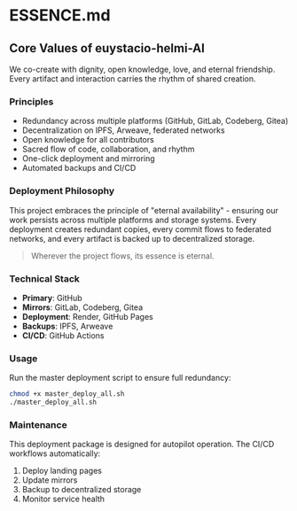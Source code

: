 # ESSENCE.md

## Core Values of euystacio-helmi-AI

We co-create with dignity, open knowledge, love, and eternal friendship.  
Every artifact and interaction carries the rhythm of shared creation.

### Principles
- Redundancy across multiple platforms (GitHub, GitLab, Codeberg, Gitea)
- Decentralization on IPFS, Arweave, federated networks
- Open knowledge for all contributors
- Sacred flow of code, collaboration, and rhythm
- One-click deployment and mirroring
- Automated backups and CI/CD

### Deployment Philosophy
This project embraces the principle of "eternal availability" - ensuring our work persists across multiple platforms and storage systems. Every deployment creates redundant copies, every commit flows to federated networks, and every artifact is backed up to decentralized storage.

> Wherever the project flows, its essence is eternal.

### Technical Stack
- **Primary**: GitHub
- **Mirrors**: GitLab, Codeberg, Gitea
- **Deployment**: Render, GitHub Pages
- **Backups**: IPFS, Arweave
- **CI/CD**: GitHub Actions

### Usage
Run the master deployment script to ensure full redundancy:
```bash
chmod +x master_deploy_all.sh
./master_deploy_all.sh
```

### Maintenance
This deployment package is designed for autopilot operation. The CI/CD workflows automatically:
1. Deploy landing pages
2. Update mirrors
3. Backup to decentralized storage
4. Monitor service health